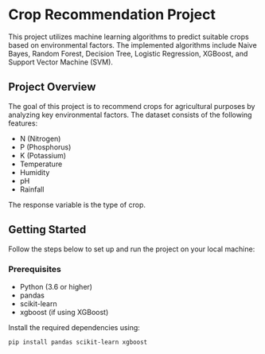 # Crop Recommendation Project

This project utilizes machine learning algorithms to predict suitable crops based on environmental factors. The implemented algorithms include Naive Bayes, Random Forest, Decision Tree, Logistic Regression, XGBoost, and Support Vector Machine (SVM).

## Project Overview

The goal of this project is to recommend crops for agricultural purposes by analyzing key environmental factors. The dataset consists of the following features:

- N (Nitrogen)
- P (Phosphorus)
- K (Potassium)
- Temperature
- Humidity
- pH
- Rainfall

The response variable is the type of crop.

## Getting Started

Follow the steps below to set up and run the project on your local machine:

### Prerequisites

- Python (3.6 or higher)
- pandas
- scikit-learn
- xgboost (if using XGBoost)

Install the required dependencies using:

```bash
pip install pandas scikit-learn xgboost
